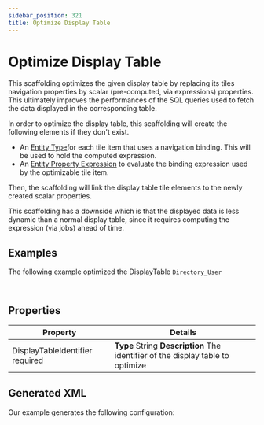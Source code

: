 ```yaml
---
sidebar_position: 321
title: Optimize Display Table
---
```


# Optimize Display Table

This scaffolding optimizes the given display table by replacing its tiles navigation properties by scalar (pre-computed, via expressions) properties. This ultimately improves the performances of the SQL queries used to fetch the data displayed in the corresponding table.

In order to optimize the display table, this scaffolding will create the following elements if they don't exist.

* An [Entity Type](../../../../metadata/entitytype/index)for each tile item that uses a navigation binding. This will be used to hold the computed expression.
* An [Entity Property Expression](../../../../metadata/entitypropertyexpression/index) to evaluate the binding expression used by the optimizable tile item.

Then, the scaffolding will link the display table tile elements to the newly created scalar properties.

This scaffolding has a downside which is that the displayed data is less dynamic than a normal display table, since it requires computing the expression (via jobs) ahead of time.

## Examples

The following example optimized the DisplayTable `Directory_User`

```


```
## Properties

| Property | Details |
| --- | --- |
| DisplayTableIdentifier required | **Type**  String  **Description** The identifier of the display table to optimize |

## Generated XML

Our example generates the following configuration:

```
                                                                                                        

```